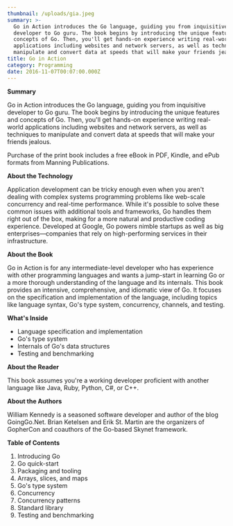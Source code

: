 ```yaml
---
thumbnail: /uploads/gia.jpeg
summary: >-
  Go in Action introduces the Go language, guiding you from inquisitive
  developer to Go guru. The book begins by introducing the unique features and
  concepts of Go. Then, you'll get hands-on experience writing real-world
  applications including websites and network servers, as well as techniques to
  manipulate and convert data at speeds that will make your friends jealous.
title: Go in Action
category: Programming
date: 2016-11-07T00:07:00.000Z
---
```

**Summary**



Go in Action introduces the Go language, guiding you from inquisitive developer to Go guru. The book begins by introducing the unique features and concepts of Go. Then, you'll get hands-on experience writing real-world applications including websites and network servers, as well as techniques to manipulate and convert data at speeds that will make your friends jealous.



Purchase of the print book includes a free eBook in PDF, Kindle, and ePub formats from Manning Publications.



**About the Technology**



Application development can be tricky enough even when you aren't dealing with complex systems programming problems like web-scale concurrency and real-time performance. While it's possible to solve these common issues with additional tools and frameworks, Go handles them right out of the box, making for a more natural and productive coding experience. Developed at Google, Go powers nimble startups as well as big enterprises—companies that rely on high-performing services in their infrastructure.



**About the Book**



Go in Action is for any intermediate-level developer who has experience with other programming languages and wants a jump-start in learning Go or a more thorough understanding of the language and its internals. This book provides an intensive, comprehensive, and idiomatic view of Go. It focuses on the specification and implementation of the language, including topics like language syntax, Go's type system, concurrency, channels, and testing.



**What's Inside**



* Language specification and implementation
* Go's type system
* Internals of Go's data structures
* Testing and benchmarking



**About the Reader**



This book assumes you're a working developer proficient with another language like Java, Ruby, Python, C#, or C++.



**About the Authors**



William Kennedy is a seasoned software developer and author of the blog GoingGo.Net. Brian Ketelsen and Erik St. Martin are the organizers of GopherCon and coauthors of the Go-based Skynet framework.



**Table of Contents**



1. Introducing Go
2. Go quick-start
3. Packaging and tooling
4. Arrays, slices, and maps
5. Go's type system
6.  Concurrency
7. Concurrency patterns
8. Standard library
9. Testing and benchmarking
